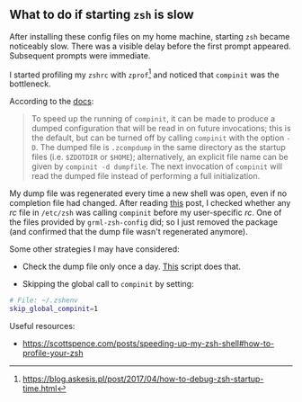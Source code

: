 ## What to do if starting `zsh` is slow

After installing these config files on my home machine, starting `zsh` became
noticeably slow. There was a visible delay before the first prompt appeared.
Subsequent prompts were immediate.


I started profiling my `zshrc` with `zprof`[^debug-startup] and noticed that
`compinit` was the bottleneck. 

According to the
[docs](https://zsh.sourceforge.io/Doc/Release/Completion-System.html#Use-of-compinit):

> To speed up the running of `compinit`, it can be made to produce a dumped
> configuration that will be read in on future invocations; this is the
> default, but can be turned off by calling `compinit` with the option `-D`.
> The dumped file is `.zcompdump` in the same directory as the startup files
> (i.e. `$ZDOTDIR` or `$HOME`); alternatively, an explicit file name can be
> given by `compinit -d dumpfile`. The next invocation of `compinit` will read
> the dumped file instead of performing a full initialization.

My dump file was regenerated every time a new shell was open, even if no
completion file had changed. After reading
[this](https://www.reddit.com/r/zsh/comments/jf0yr1/zcompdump_being_created_in_home_but_only_on_one)
post, I checked whether any _rc_ file in `/etc/zsh` was calling `compinit`
before my user-specific _rc_. One of the files provided by `grml-zsh-config`
did; so I just removed the package (and confirmed that the dump file wasn't
regenerated anymore).

Some other strategies I may have considered:

 * Check the dump file only once a day.
 [This](https://gist.github.com/ctechols/ca1035271ad134841284) script does
 that.

 * Skipping the global call to `compinit` by setting:
 ```zsh
 # File: ~/.zshenv
 skip_global_compinit=1
 ```

Useful resources:

 * <https://scottspence.com/posts/speeding-up-my-zsh-shell#how-to-profile-your-zsh>

[^debug-startup]: https://blog.askesis.pl/post/2017/04/how-to-debug-zsh-startup-time.html
